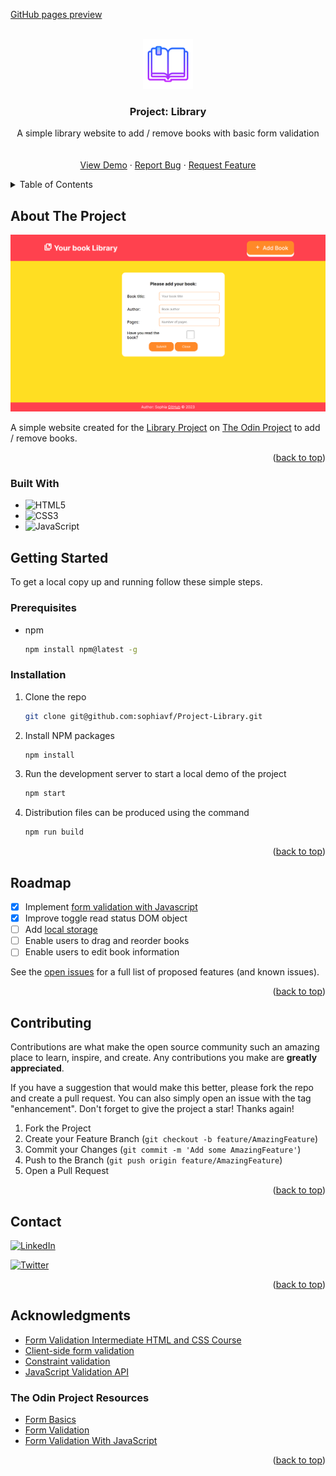 [GitHub pages preview](https://sophiavf.github.io/Project-Library/)

<!-- Improved compatibility of back to top link: See: https://github.com/othneildrew/Best-README-Template/pull/73 -->

<a name="readme-top"></a>

<!-- Template:
https://github.com/othneildrew/Best-README-Template/blob/master/README.md
-->

<!-- PROJECT SHIELDS -->
<!--
*** I'm using markdown "reference style" links for readability.
*** Reference links are enclosed in brackets [ ] instead of parentheses ( ).
*** See the bottom of this document for the declaration of the reference variables for contributors-url, forks-url, etc. This is an optional, concise syntax you may use.
*** https://www.markdownguide.org/basic-syntax/#reference-style-links
-->

<link rel="stylesheet" href="https://fonts.googleapis.com/css2?family=Material+Symbols+Outlined:opsz,wght,FILL,GRAD@20..48,100..700,0..1,-50..200" />

<!-- PROJECT LOGO -->
<br />
<div align="center">
  <a href="https://github.com/sophiavf/Project-Library">
    <img src="Images/icons8-open-book-96.png" alt="Logo" width="80" height="80">
  </a>

<h3 align="center">Project: Library</h3>

  <p align="center">
    A simple library website to add / remove books with basic form validation 
    <br />
    <!-- <a href="https://github.com/github_username/repo_name"><strong>Explore the docs »</strong></a> -->
    <br />
    <br />
    <a href="https://sophiavf.github.io/Project-Library/">View Demo</a>
    ·
    <a href="https://github.com/sophiavf/Project-Library/issues">Report Bug</a>
    ·
    <a href="https://github.com/sophiavf/Project-Library/issues">Request Feature</a>
  </p>
</div>

<!-- TABLE OF CONTENTS -->
<details>
  <summary>Table of Contents</summary>
  <ol>
    <li>
      <a href="#about-the-project">About The Project</a>
      <ul>
        <li><a href="#built-with">Built With</a></li>
      </ul>
    </li>
    <li>
      <a href="#getting-started">Getting Started</a>
      <ul>
        <li><a href="#prerequisites">Prerequisites</a></li>
        <li><a href="#installation">Installation</a></li>
      </ul>
    </li>
    <!-- <li><a href="#usage">Usage</a></li> -->
    <li><a href="#roadmap">Roadmap</a></li>
    <li><a href="#contributing">Contributing</a></li>
    <!-- <li><a href="#license">License</a></li> -->
    <li><a href="#contact">Contact</a></li>
    <li><a href="#acknowledgments">Acknowledgments</a></li>
  </ol>
</details>

<!-- ABOUT THE PROJECT -->

## About The Project

[![Product Name Screen Shot][product-screenshot]](ttps://sophiavf.github.io/Project-Library/)

A simple website created for the [Library Project](https://www.theodinproject.com/lessons/node-path-javascript-library) on [The Odin Project](https://www.theodinproject.com/) to add / remove books.

<!-- Here's a blank template to get started: To avoid retyping too much info. Do a search and replace with your text editor for the following: `github_username`, `repo_name`, `twitter_handle`, `linkedin_username`, `email_client`, `email`, `project_title`, `project_description` -->

<p align="right">(<a href="#readme-top">back to top</a>)</p>

### Built With

- ![HTML5][html5]
- ![CSS3][css]
- ![JavaScript][js]

<!-- GETTING STARTED -->

## Getting Started

To get a local copy up and running follow these simple steps.

### Prerequisites

- npm
  ```sh
  npm install npm@latest -g
  ```

### Installation

1. Clone the repo
   ```sh
   git clone git@github.com:sophiavf/Project-Library.git
   ```
2. Install NPM packages
   ```sh
   npm install
   ```
3. Run the development server to start a local demo of the project
   ```sh
   npm start
   ```

4. Distribution files can be produced using the command
   ```sh
   npm run build
   ```

<p align="right">(<a href="#readme-top">back to top</a>)</p>

<!-- USAGE EXAMPLES -->
<!-- ## Usage

Use this space to show useful examples of how a project can be used. Additional screenshots, code examples and demos work well in this space. You may also link to more resources. -->

<!-- <p align="right">(<a href="#readme-top">back to top</a>)</p> -->

<!-- ROADMAP -->

## Roadmap

- [x] Implement [form validation with Javascript](https://developer.mozilla.org/en-US/docs/Learn/Forms/Form_validation#validating_forms_using_javascript)
- [x] Improve toggle read status DOM object
- [ ] Add [local storage](https://developer.mozilla.org/en-US/docs/Web/API/Web_Storage_API/Using_the_Web_Storage_API)
- [ ] Enable users to drag and reorder books
- [ ] Enable users to edit book information

See the [open issues](https://github.com/github_username/repo_name/issues) for a full list of proposed features (and known issues).

<p align="right">(<a href="#readme-top">back to top</a>)</p>

<!-- CONTRIBUTING -->

## Contributing

Contributions are what make the open source community such an amazing place to learn, inspire, and create. Any contributions you make are **greatly appreciated**.

If you have a suggestion that would make this better, please fork the repo and create a pull request. You can also simply open an issue with the tag "enhancement".
Don't forget to give the project a star! Thanks again!

1. Fork the Project
2. Create your Feature Branch (`git checkout -b feature/AmazingFeature`)
3. Commit your Changes (`git commit -m 'Add some AmazingFeature'`)
4. Push to the Branch (`git push origin feature/AmazingFeature`)
5. Open a Pull Request

<p align="right">(<a href="#readme-top">back to top</a>)</p>

<!-- LICENSE -->
<!-- ## License

Distributed under the MIT License. See `LICENSE.txt` for more information.

<p align="right">(<a href="#readme-top">back to top</a>)</p> -->

<!-- CONTACT -->

## Contact

<!-- source: https://github.com/alexandresanlim/Badges4-README.md-Profile -->

[![LinkedIn][linkedin-shield]][linkedin-url]

[![Twitter][twitter-shield]][twitter-url]

<p align="right">(<a href="#readme-top">back to top</a>)</p>

<!-- ACKNOWLEDGMENTS -->

## Acknowledgments

- [Form Validation
  Intermediate HTML and CSS Course](https://www.theodinproject.com/lessons/node-path-intermediate-html-and-css-form-validation)
- [Client-side form validation](https://developer.mozilla.org/en-US/docs/Learn/Forms/Form_validation#validating_forms_using_javascript)
- [Constraint validation](https://developer.mozilla.org/en-US/docs/Web/HTML/Constraint_validation)
- [JavaScript Validation API](https://www.w3schools.com/js/js_validation_api.asp)

### The Odin Project Resources

- [Form Basics](https://www.theodinproject.com/lessons/node-path-intermediate-html-and-css-form-basics)
- [Form Validation](https://www.theodinproject.com/lessons/node-path-intermediate-html-and-css-form-validation)
- [Form Validation With JavaScript](https://www.theodinproject.com/lessons/node-path-javascript-form-validation-with-javascript)

<p align="right">(<a href="#readme-top">back to top</a>)</p>

<!-- MARKDOWN LINKS & IMAGES -->
<!-- https://www.markdownguide.org/basic-syntax/#reference-style-links -->

<!-- Social media -->

[linkedin-shield]: https://img.shields.io/badge/-LinkedIn-black.svg?style=for-the-badge&logo=linkedin&colorB=555
[linkedin-url]: https://www.linkedin.com/in/sophiafairbairn/
[twitter-shield]: https://img.shields.io/badge/Twitter-1DA1F2?style=for-the-badge&logo=twitter&logoColor=white
[twitter-url]: https://twitter.com/Sophia_techy
[product-screenshot]: Images/Your-book-library.png

<!-- Technologies -->

[html5]: https://img.shields.io/badge/html5-%23E34F26.svg?style=for-the-badge&logo=html5&logoColor=white
[css]: https://img.shields.io/badge/css3-%231572B6.svg?style=for-the-badge&logo=css3&logoColor=white
[js]: https://img.shields.io/badge/javascript-%23323330.svg?style=for-the-badge&logo=javascript&logoColor=%23F7DF1E
[next.js]: https://img.shields.io/badge/next.js-000000?style=for-the-badge&logo=nextdotjs&logoColor=white
[next-url]: https://nextjs.org/
[react.js]: https://img.shields.io/badge/React-20232A?style=for-the-badge&logo=react&logoColor=61DAFB
[react-url]: https://reactjs.org/
[vue.js]: https://img.shields.io/badge/Vue.js-35495E?style=for-the-badge&logo=vuedotjs&logoColor=4FC08D
[vue-url]: https://vuejs.org/
[angular.io]: https://img.shields.io/badge/Angular-DD0031?style=for-the-badge&logo=angular&logoColor=white
[angular-url]: https://angular.io/
[svelte.dev]: https://img.shields.io/badge/Svelte-4A4A55?style=for-the-badge&logo=svelte&logoColor=FF3E00
[svelte-url]: https://svelte.dev/
[laravel.com]: https://img.shields.io/badge/Laravel-FF2D20?style=for-the-badge&logo=laravel&logoColor=white
[laravel-url]: https://laravel.com
[bootstrap.com]: https://img.shields.io/badge/Bootstrap-563D7C?style=for-the-badge&logo=bootstrap&logoColor=white
[bootstrap-url]: https://getbootstrap.com
[jquery.com]: https://img.shields.io/badge/jQuery-0769AD?style=for-the-badge&logo=jquery&logoColor=white
[jquery-url]: https://jquery.com

